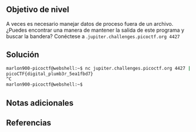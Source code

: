 ## Objetivo de nivel
A veces es necesario manejar datos de proceso fuera de un archivo. ¿Puedes encontrar una manera de mantener la salida de este programa y buscar la bandera? Conéctese a .`jupiter.challenges.picoctf.org 4427`

## Solución
``` bash
marlon900-picoctf@webshell:~$ nc jupiter.challenges.picoctf.org 4427 | grep pico
picoCTF{digital_plumb3r_5ea1fbd7}
^C
marlon900-picoctf@webshell:~$ 
```
## Notas adicionales


## Referencias

